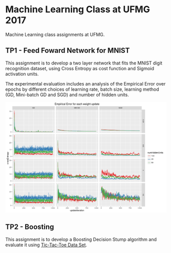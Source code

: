 # Machine Learning Class at UFMG 2017

Machine Learning class assignments at UFMG.

## TP1 - Feed Foward Network for MNIST

This assignment is to develop a two layer network that fits the MNIST digit recognition dataset,
using Cross Entropy as cost function and Sigmoid activation units. 

The experimental evaluation includes an analysis of the Empirical Error over epochs by different choices of learning rate, batch size, learning method (GD, Mini-batch GD and SGD) and
number of hidden units.

![resumoResultados](https://github.com/Guzpenha/MachineLearningClass/blob/master/tp1/resumoResultados.png)

## TP2 - Boosting 

This assignment is to develop a Boosting Decision Stump algorithm and evaluate it using [Tic-Tac-Toe Data Set](https://archive.ics.uci.edu/ml/datasets/Tic-Tac-Toe+Endgame).

